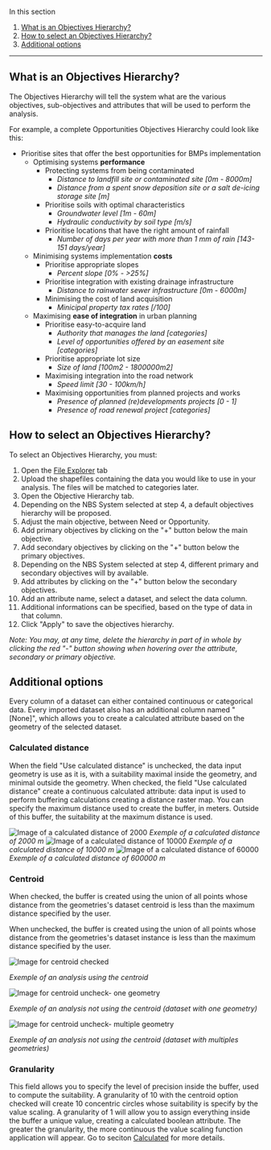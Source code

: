 In this section

1. [What is an Objectives Hierarchy?](#what-is-an-objectives-hierarchy?)
2. [How to select an Objectives Hierarchy?](#how-to-select-an-objectives-hierarchy?)
3. [Additional options](#additional-options)

---

## What is an Objectives Hierarchy?

The Objectives Hierarchy will tell the system what are the various objectives, sub-objectives and attributes that will be used to perform the analysis.

For example, a complete Opportunities Objectives Hierarchy could look like this:

- Prioritise sites that offer the best opportunities for BMPs implementation
  - Optimising systems **performance**
    - Protecting systems from being contaminated
      - _Distance to landfill site or contaminated site \[0m - 8000m\]_
      - _Distance from a spent snow deposition site or a salt de-icing storage site \[m\]_
    - Prioritise soils with optimal characteristics
      - _Groundwater level \[1m - 60m\]_
      - _Hydraulic conductivity by soil type \[m/s\]_
    - Prioritise locations that have the right amount of rainfall
      - _Number of days per year with more than 1 mm of rain \[143-151 days/year\]_
  - Minimising systems implementation **costs**
    - Prioritise appropriate slopes
      - _Percent slope \[0% - >25%\]_
    - Prioritise integration with existing drainage infrastructure
      - _Distance to rainwater sewer infrastructure \[0m - 6000m\]_
    - Minimising the cost of land acquisition
      - _Minicipal property tax rates \[$/100$\]_
  - Maximising **ease of integration** in urban planning
    - Prioritise easy-to-acquire land
      - _Authority that manages the land \[categories\]_
      - _Level of opportunities offered by an easement site \[categories\]_
    - Prioritise appropriate lot size
      - _Size of land \[100m2 - 1800000m2\]_
    - Maximising integration into the road network
      - _Speed limit \[30 - 100km/h\]_
    - Maximising opportunities from planned projects and works
      - _Presence of planned (re)developments projects \[0 - 1\]_
      - _Presence of road renewal project \[categories\]_

## How to select an Objectives Hierarchy?

To select an Objectives Hierarchy, you must:

1. Open the [File Explorer](#file-explorer) tab
2. Upload the shapefiles containing the data you would like to use in your analysis. The files will be matched to categories later.
3. Open the Objective Hierarchy tab.
4. Depending on the NBS System selected at step 4, a default objectives hierarchy will be proposed.
5. Adjust the main objective, between Need or Opportunity.
6. Add primary objectives by clicking on the "+" button below the main objective.
7. Add secondary objectives by clicking on the "+" button below the primary objectives.
8. Depending on the NBS System selected at step 4, different primary and secondary objectives will by available.
9. Add attributes by clicking on the "+" button below the secondary objectives.
10. Add an attribute name, select a dataset, and select the data column.
11. Additional informations can be specified, based on the type of data in that column.
12. Click "Apply" to save the objectives hierarchy.

_Note: You may, at any time, delete the hierarchy in part of in whole by clicking the red "-" button showing when hovering over the attribute, secondary or primary objective._

## Additional options

Every column of a dataset can either contained continuous or categorical data. Every imported dataset also has an additional column named "[None]", which allows you to create a calculated attribute based on the geometry of the selected dataset.

### Calculated distance

When the field "Use calculated distance" is unchecked, the data input geometry is use as it is, with a suitability maximal inside the geometry, and minimal outside the geometry.
When checked, the field "Use calculated distance" create a continuous calculated attribute: data input is used to perform buffering calculations creating a distance raster map. You can specify the maximum distance used to create the buffer, in meters. Outside of this buffer, the suitability at the maximum distance is used.

![Image of a calculated distance of 2000](./distance_2000.jpg)
_Exemple of a calculated distance of 2000 m_
![Image of a calculated distance of 10000](./distance_10000.jpg)
_Exemple of a calculated distance of 10000 m_
![Image of a calculated distance of 60000](./distance_60000.jpg)
_Exemple of a calculated distance of 600000 m_

### Centroid

When checked, the buffer is created using the union of all points whose distance from the geometries's dataset centroid is less than the maximum distance specified by the user.

When unchecked, the buffer is created using the union of all points whose distance from the geometries's dataset instance is less than the maximum distance specified by the user.

![Image for centroid checked](./centroid_true_.jpg)

_Exemple of an analysis using the centroid_

![Image for centroid uncheck- one geometry](./centroid_false_1_.jpg)

_Exemple of an analysis not using the centroid (dataset with one geometry)_

![Image for centroid uncheck- multiple geometry](./centroid_false_multiple_.jpg)

_Exemple of an analysis not using the centroid (dataset with multiples geometries)_

### Granularity

This field allows you to specify the level of precision inside the buffer, used to compute the suitability. A granularity of 10 with the centroid option checked will create 10 concentric circles whose suitability is specify by the value scaling. A granularity of 1 will allow you to assign everything inside the buffer a unique value, creating a calculated boolean attribute. The greater the granularity, the more continuous the value scaling function application will appear.
Go to seciton [Calculated](#calculated) for more details.
